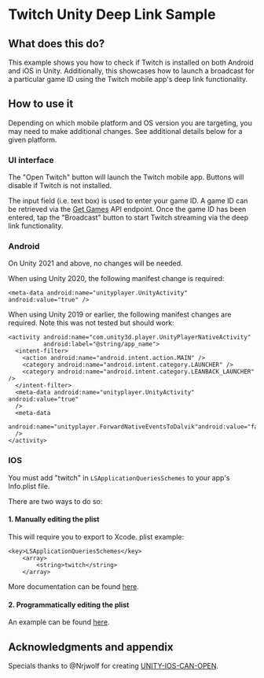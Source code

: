 
# Twitch Unity Deep Link Sample

## What does this do?

This example shows you how to check if Twitch is installed on both Android and iOS in Unity.
Additionally, this showcases how to launch a broadcast for a particular game ID using the Twitch mobile app's deep link functionality.

## How to use it

Depending on which mobile platform and OS version you are targeting, you may need to make additional changes.
See additional details below for a given platform.

### UI interface

The "Open Twitch" button will launch the Twitch mobile app. Buttons will disable if Twitch is not installed.

The input field (i.e. text box) is used to enter your game ID. A game ID can be retrieved via the [Get Games](https://dev.twitch.tv/docs/api/reference#get-games) API endpoint.
Once the game ID has been entered, tap the "Broadcast" button to start Twitch streaming via the deep link functionality.

### Android

On Unity 2021 and above, no changes will be needed.

When using Unity 2020, the following manifest change is required:

    <meta-data android:name="unityplayer.UnityActivity" android:value="true" />

When using Unity 2019 or earlier, the following manifest changes are required. Note this was not tested but should work:

    <activity android:name="com.unity3d.player.UnityPlayerNativeActivity"
              android:label="@string/app_name">
      <intent-filter>
        <action android:name="android.intent.action.MAIN" />
        <category android:name="android.intent.category.LAUNCHER" />
        <category android:name="android.intent.category.LEANBACK_LAUNCHER" />
      </intent-filter>
      <meta-data android:name="unityplayer.UnityActivity" android:value="true"
      />
      <meta-data
     android:name="unityplayer.ForwardNativeEventsToDalvik"android:value="false"
      />
    </activity> 

### IOS

You must add "twitch" in `LSApplicationQueriesSchemes` to your app's Info.plist file.

There are two ways to do so:

#### 1. Manually editing the plist

This will require you to export to Xcode. plist example:

    <key>LSApplicationQueriesSchemes</key>
        <array>
            <string>twitch</string>
        </array>

More documentation can be found [here](https://developer.apple.com/documentation/uikit/uiapplication/1622952-canopenurl?language=objc).

#### 2. Programmatically editing the plist

An example can be found [here](https://github.com/Nrjwolf/unity-ios-can-open-url#example).

## Acknowledgments and appendix

Specials thanks to @Nrjwolf for creating [UNITY-IOS-CAN-OPEN](https://github.com/Nrjwolf/unity-ios-can-open-url).
